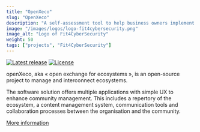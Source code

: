 ```yaml
---
title: "OpenXeco"
slug: "OpenXeco"
description: "A self-assessment tool to help business owners implement a better cybersecurity strategy."
image: "/images/logos/logo-fit4cybersecurity.png"
image_alt: "Logo of Fit4CyberSecurity"
weight: 50
tags: ["projects", "Fit4CyberSecurity"]
---
```


[![Latest release](https://img.shields.io/github/release/CyberSecurityLuxembourg/openxeco-core.svg?style=flat-square)](https://github.com/CybersecurityLuxembourg/openxeco-core/releases/latest)
[![License](https://img.shields.io/github/license/CyberSecurityLuxembourg/openxeco-core.svg?style=flat-square)](https://raw.githubusercontent.com/CybersecurityLuxembourg/openxeco-core/main/LICENSE)

openXeco, aka « open exchange for ecosystems », is an open-source project to manage and interconnect ecosystems.

The software solution offers multiple applications with simple UX to enhance community management. This includes a repertory of the ecosystem, a content management system, communication tools and collaboration processes between the organisation and the community.

[More information](https://openxeco.org)
